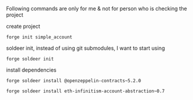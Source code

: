 
Following commands are only for me & not for person who is checking the project

create project

```
forge init simple_account
```

soldeer init, instead of using git submodules, I want to start using

```
forge soldeer init
```

install dependencies

```
forge soldeer install @openzeppelin-contracts~5.2.0

forge soldeer install eth-infinitism-account-abstraction~0.7
```

